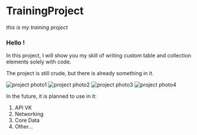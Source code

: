 # TrainingProject
*this is my training project*

### Hello !
In this project, I will show you my skill of writing custom table and collection elements solely with code. 

The project is still crude, but there is already something in it. 

![project photo1](https://s8.hostingkartinok.com/uploads/images/2021/02/82b7728c653067976886adacafc6abbe.jpg)
![project photo2](https://s8.hostingkartinok.com/uploads/images/2021/02/d2bedd38e7d3699dda38db3310e1f828.jpg)
![project photo3](https://s8.hostingkartinok.com/uploads/images/2021/02/3e89e5baa7ea9fc2f37532f4e9097382.jpg)
![project photo4](https://s8.hostingkartinok.com/uploads/images/2021/02/90794be2fad37b4e9b375ee6bc51bb7a.jpg)

In the future, it is planned to use in it:
1) API VK
2) Networking
3) Core Data
4) Other...

